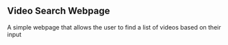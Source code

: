 

## Video Search Webpage

A simple webpage that allows the user to find a list of videos based on their input 

